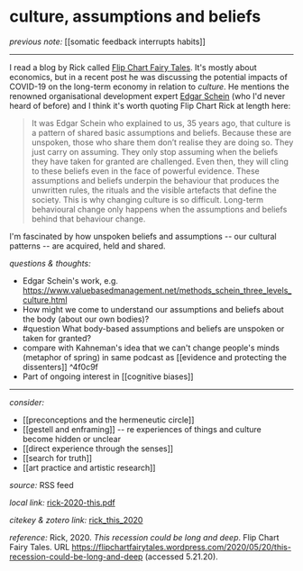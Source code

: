 # culture, assumptions and beliefs

_previous note:_ [[somatic feedback interrupts habits]]

---

I read a blog by Rick called [Flip Chart Fairy Tales](https://flipchartfairytales.wordpress.com). It's mostly about economics, but in a recent post he was discussing the potential impacts of COVID-19 on the long-term economy in relation to _culture_. He mentions the renowned organisational development expert [Edgar Schein](https://en.wikipedia.org/wiki/Edgar_Schein) (who I'd never heard of before) and I think it's worth quoting Flip Chart Rick at length here:

>It was Edgar Schein who explained to us, 35 years ago, that culture is a pattern of shared basic assumptions and beliefs. Because these are unspoken, those who share them don’t realise they are doing so. They just carry on assuming. They only stop assuming when the beliefs they have taken for granted are challenged. Even then, they will cling to these beliefs even in the face of powerful evidence. These assumptions and beliefs underpin the behaviour that produces the unwritten rules, the rituals and the visible artefacts that define the society. This is why changing culture is so difficult. Long-term behavioural change only happens when the assumptions and beliefs behind that behaviour change.

I'm fascinated by how unspoken beliefs and assumptions -- our cultural patterns -- are acquired, held and shared.  

_questions & thoughts:_

- Edgar Schein's work, e.g. <https://www.valuebasedmanagement.net/methods_schein_three_levels_culture.html>
- How might we come to understand our assumptions and beliefs about the body (about our own bodies)? 
- #question What body-based assumptions and beliefs are unspoken or taken for granted? 
- compare with Kahneman's idea that we can't change people's minds (metaphor of spring) in same podcast as [[evidence and protecting the dissenters]] ^4f0c9f
- Part of ongoing interest in [[cognitive biases]]

--- 

_consider:_ 

- [[preconceptions and the hermeneutic circle]]
- [[gestell and enframing]]	-- re experiences of things and culture become hidden or unclear
- [[direct experience through the senses]]
- [[search for truth]]
- [[art practice and artistic research]]


_source:_  RSS feed  

_local link:_ [rick-2020-this.pdf](hook://file/lVwalGBUc?p=c2tlbGxpcy9Eb3dubG9hZHM=&n=rick-2020-this.pdf)

_citekey & zotero link:_ [rick_this_2020](zotero://select/items/1_M6KPE99L)

_reference:_ Rick, 2020. _This recession could be long and deep_. Flip Chart Fairy Tales. URL <https://flipchartfairytales.wordpress.com/2020/05/20/this-recession-could-be-long-and-deep> (accessed 5.21.20).


